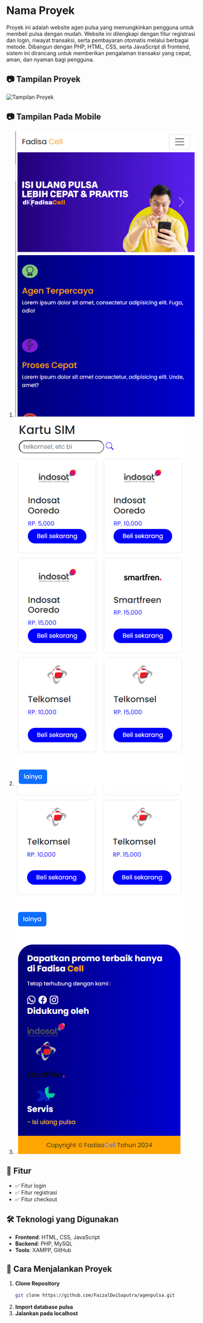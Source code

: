 # Nama Proyek
Proyek ini adalah website agen pulsa yang memungkinkan pengguna untuk membeli pulsa dengan mudah. Website ini dilengkapi dengan fitur registrasi dan login, riwayat transaksi, serta pembayaran otomatis melalui berbagai metode. Dibangun dengan PHP, HTML, CSS, serta JavaScript di frontend, sistem ini dirancang untuk memberikan pengalaman transaksi yang cepat, aman, dan nyaman bagi pengguna.
## 📷 Tampilan Proyek
![Tampilan Proyek](hasil/agenpulsa.jpg)

## 📷 Tampilan Pada Mobile
1. ![Mobile 1](hasil/3.png)
2. ![Mobile 2](hasil/1.png)
3. ![Mobile 3](hasil/2.png)

## 📌 Fitur
- ✅ Fitur login
- ✅ Fitur registrasi
- ✅ Fitur checkout

## 🛠️ Teknologi yang Digunakan
- **Frontend**: HTML, CSS, JavaScript  
- **Backend**: PHP, MySQL  
- **Tools**: XAMPP, GitHub  

## 🚀 Cara Menjalankan Proyek
1. **Clone Repository**
   ```sh
   git clone https://github.com/FaizalDwiSaputra/agenpulsa.git
2. **Import database pulsa**
3. **Jalankan pada localhost**
